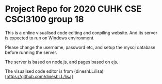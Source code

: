 # Project Repo for 2020 CUHK CSE CSCI3100 group 18
This is a online visualised code editing and conpiling website. And its server is expected to run on Windows environment.

Please change the username, password etc, and setup the mysql database before running the server.

The server is based on node.js, and pages based on ejs.

The visualised code editor is from (dineshLL/lisa)[https://github.com/dineshLL/lisa]
